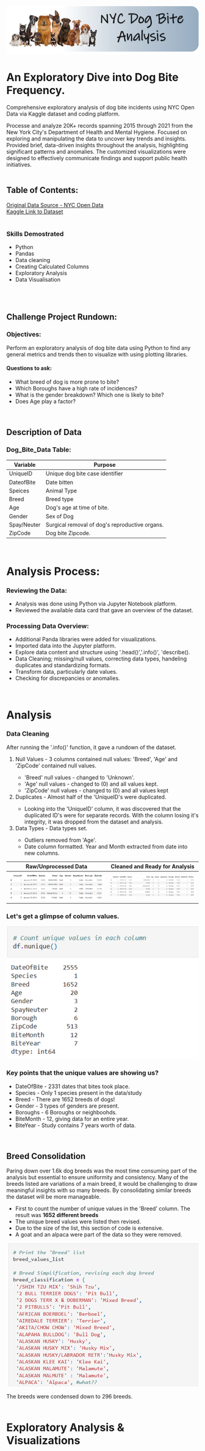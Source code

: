 ![banner_image](https://github.com/julyndav/Python/blob/main/DOHMH%20Dog%20Bite%20Analysis/Images/PROJECT%20BANNER.png)


# An Exploratory Dive into Dog Bite Frequency.
Comprehensive exploratory analysis of dog bite incidents using NYC Open Data via Kaggle dataset and coding platform.

Processe and analyze 20K+ records spanning 2015 through 2021 from the New York City's Department of Health and Mental Hygiene. Focused on exploring and manipulating the data to uncover key trends and insights. Provided brief, data-driven insights throughout the analysis, highlighting significant patterns and anomalies. The customized visualizations were designed to effectively communicate findings and support public health initiatives.
<br></br>

## Table of Contents:
[Original Data Source - NYC Open Data](https://data.cityofnewyork.us/Health/DOHMH-Dog-Bite-Data/rsgh-akpg/about_data)<br>
[Kaggle Link to Dataset](https://www.kaggle.com/datasets/muhmiqbal/dog-bites-nyc)
<br></br>

### Skills Demostrated
<ul>
<li>Python</li>
<li>Pandas</li>
<li>Data cleaning </li>
<li>Creating Calculated Columns</li>
<li>Exploratory Analysis</li>
<li>Data Visualisation</li>
</ul>
<br></br>

## Challenge Project Rundown:
### Objectives:
Perform an exploratory analysis of dog bite data using Python to find any general metrics and trends then to visualize with using plotting libraries. <br>
#### Questions to ask:
<ul>
<li>What breed of dog is more prone to bite?</li>
<li>Which Boroughs have a high rate of incidences?</li>
<li>What is the gender breakdown? Which one is likely to bite?</li>
<li>Does Age play a factor?</li>
</ul>
<br>

## Description of Data
### Dog_Bite_Data Table:
| Variable | Purpose |
| --- | --- |
| UniqueID | Unique dog bite case identifier |
| DateofBite | Date bitten |
| Speices | Animal Type |
| Breed | Breed type |
| Age | Dog's age at time of bite. |
| Gender | Sex of Dog |
| Spay/Neuter | Surgical removal of dog's reproductive organs. |
| ZipCode | Dog bite Zipcode. |
<p></p>
<br>

# Analysis Process:

### Reviewing the Data:
<ul>
<li>Analysis was done using Python via Jupyter Notebook platform.</li>
<li>Reviewed the available data card that gave an overview of the dataset.</li>
</ul>  
<p>
  
### Processing Data Overview:
<ul>
<li>Additional Panda libraries were added for visualizations.</li>
<li>Imported data into the Jupyter platform.</li>
<li>Explore data content and structure using '.head()','.info()', 'describe(). </li>
<li>Data Cleaning; missing/null values, correcting data types, handeling duplicates and standardizing formats.</li>
<li>Transform data, particularly date values.</li>
<li>Checking for discrepancies or anomalies.</li>
</ul>
<p></p>
 <br> 

# Analysis
<p></p>

### Data Cleaning
After running the '.info()' function, it gave a rundown of the dataset.<p>
<OL>
<li> Null Values - 3 columns contained null values: 'Breed', 'Age' and 'ZipCode' contained null values.</li>
<ul>
  <li>'Breed' null values - changed to 'Unknown'.</li>
  <li>'Age' null values - changed to (0) and all values kept.</li>
  <li>'ZipCode' null values - changed to (0) and all values kept</li>
</ul>  
<li>Duplicates - Almost half of the 'UniqueID's were duplicated.</li>
  <ul>
    <li>Looking into the 'UniqueID' column, it was discovered that the duplicated ID's were for separate records. With the column losing it's integrity, it was dropped from the dataset and analysis.</li>
  </ul>
<li>Data Types - Data types set.</li>
<UL>
<li>Outliers removed from 'Age'.</li>
<li> Date column formatted. Year and Month extracted from date into new columns.</li>   
</UL>
</OL>
<p></p>

| Raw/Unprocessed Data     | Cleaned and Ready for Analysis      | 
| ----------------------------------- | ----------------------------------- | 
![raw](https://github.com/julyndav/Python/blob/main/DOHMH%20Dog%20Bite%20Analysis/Images/raw_data.png) | ![cleaned](https://github.com/julyndav/Python/blob/main/DOHMH%20Dog%20Bite%20Analysis/Images/cleaned_data.png) | 

<p></p>

### Let's get a glimpse of column values.
![Unique_Values](https://github.com/julyndav/Python/blob/main/DOHMH%20Dog%20Bite%20Analysis/Images/unique_data.png)<p>


### Key points that the unique values are showing us? 
<ul> <li> DateOfBite - 2331 dates that bites took place.</li>
    <li> Species - Only 1 species present in the data/study</li>
    <li> Breed - There are 1652 breeds of dogs!</li>
    <li> Gender - 3 types of genders are present.</li>
    <li> Boroughs - 6 Boroughs or neighboohds. </li>
    <li> BiteMonth - 12, giving data for an entire year.</li>  
    <li> BiteYear - Study contains 7 years worth of data.</li>
</ul
<br></br>

## Breed Consolidation
Paring down over 1.6k dog breeds was the most time consuming part of the analysis but essential to ensure uniformity and consistency. Many of the breeds listed are variations of a main breed, it would be challenging to draw meaningful insights with so many breeds. By consolidating similar breeds the dataset will be more manageable. 

<ul>
<li>First to count the number of unique values in the 'Breed' column. The result was <b>1652 different breeds</b></li>
<li>The unique breed values were listed then revised.</li>
<li>Due to the size of the list, this section of code is extensive.</li>
<li>A goat and an alpaca were part of the data so they were removed.</li>  
</ul>
<p></p>

![breed_consol](https://github.com/julyndav/Python/blob/main/DOHMH%20Dog%20Bite%20Analysis/Images/breed_manip.png) <p></p>

The breeds were condensed down to 296 breeds.
<br></br>


# Exploratory Analysis & Visualizations


